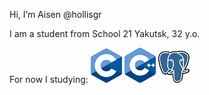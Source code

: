 Hi, I’m Aisen @hollisgr

I am a student from School 21 Yakutsk, 32 y.o.

For now I studying:
![c](logos/c.png)
![cpp](logos/cpp.png)
![psql](logos/psql.png)

